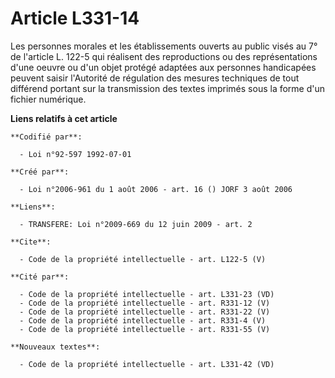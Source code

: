 # Article L331-14

Les personnes morales et les établissements ouverts au public visés au 7° de l'article L. 122-5 qui réalisent des
reproductions ou des représentations d'une oeuvre ou d'un objet protégé adaptées aux personnes handicapées peuvent saisir
l'Autorité de régulation des mesures techniques de tout différend portant sur la transmission des textes imprimés sous la
forme d'un fichier numérique.

**Liens relatifs à cet article**

	**Codifié par**:

	  - Loi n°92-597 1992-07-01

	**Créé par**:

	  - Loi n°2006-961 du 1 août 2006 - art. 16 () JORF 3 août 2006

	**Liens**:

	  - TRANSFERE: Loi n°2009-669 du 12 juin 2009 - art. 2

	**Cite**:

	  - Code de la propriété intellectuelle - art. L122-5 (V)

	**Cité par**:

	  - Code de la propriété intellectuelle - art. L331-23 (VD)
	  - Code de la propriété intellectuelle - art. R331-12 (V)
	  - Code de la propriété intellectuelle - art. R331-22 (V)
	  - Code de la propriété intellectuelle - art. R331-4 (V)
	  - Code de la propriété intellectuelle - art. R331-55 (V)

	**Nouveaux textes**:

	  - Code de la propriété intellectuelle - art. L331-42 (VD)
